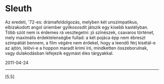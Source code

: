 # Sleuth

Az eredeti, '72-es: drámafeldolgozás, melyben két unszimpatikus, elbizakodott angol úriember gyilkososdit játszik egy kisebb kastélyban. Több szót nem is érdemes rá vesztegetni: jó színészek, csavaros történet, mely maximális érdektelenségbe fullad: a két pojáca épp nem ébreszt szimpátiát bennem, a film végére nem érdekel, hogy a leendő férj kisétál-e az ajtón, lelövi-e a hoppon maradt krimi író, mindketten összeborulnak, vagy dulakodásban lefejezik egymást éles tárgyakkal.

2011-04-24 

----

[5.5]
